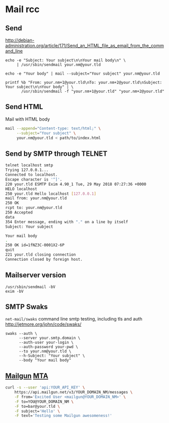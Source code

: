 # Mail rcc

## Send

<http://debian-administration.org/article/171/Send_an_HTML_file_as_email_from_the_command_line>

    echo -e "Subject: Your subject\n\nYour mail body\n" \
         | /usr/sbin/sendmail your.nm@your.tld

    echo -e "Your body" | mail --subject="Your subject" your.nm@your.tld

    printf %b "From: your.nm+1@your.tld\nTo: your.nm+2@your.tld\nSubject: Your subject\n\nYour body" | \
           /usr/sbin/sendmail -f "your.nm+1@your.tld" "your.nm+2@your.tld"

## Send HTML

Mail with HTML body

```sh
mail --append="Content-type: text/html;" \
     --subject="Your subject" \
     your.nm@your.tld < path/to/index.html
```

## Send by SMTP through TELNET

```sh
telnet localhost smtp
Trying 127.0.0.1...
Connected to localhost.
Escape character is '^]'.
220 your.tld ESMTP Exim 4.90_1 Tue, 29 May 2018 07:27:36 +0000
HELO localhost
250 your.tld Hello localhost [127.0.0.1]
mail from: your.nm@your.tld
250 OK
rcpt to: your.nm@your.tld
250 Accepted
data
354 Enter message, ending with "." on a line by itself
Subject: Your subject

Your mail body
.
250 OK id=1fNZ3C-0001X2-6P
quit
221 your.tld closing connection
Connection closed by foreign host.
```

## Mailserver version

    /usr/sbin/sendmail -bV
    exim -bV

## SMTP Swaks

`net-mail/swaks` command line smtp testing, including tls and auth
<http://jetmore.org/john/code/swaks/>

    swaks --auth \
          --server your.smtp.domain \
          --auth-user your-login \
          --auth-password your-pwd \
          --to your.nm@your.tld \
          --h-Subject: "Your subject" \
          --body "Your mail body"

## [Mailgun][] [MTA][]

```sh
curl -s --user 'api:YOUR_API_KEY' \
    https://api.mailgun.net/v3/YOUR_DOMAIN_NM/messages \
    -F from='Excited User <mailgun@YOUR_DOMAIN_NM>' \
    -F to=YOU@YOUR_DOMAIN_NM \
    -F to=bar@your.tld \
    -F subject='Hello' \
    -F text='Testing some Mailgun awesomeness!'
```

[mailgun]: https://mailgun.com
[mta]: https://en.wikipedia.org/wiki/Message_transfer_agent
